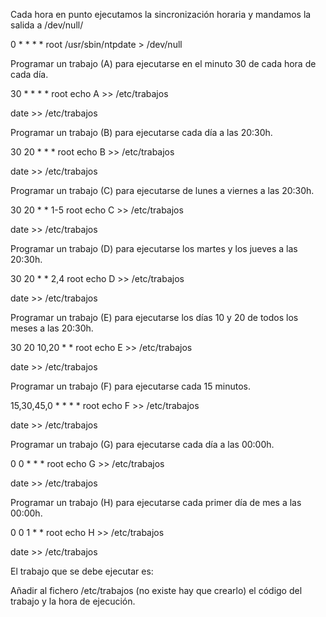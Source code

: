 Cada hora en punto ejecutamos la sincronización horaria y mandamos la salida a /dev/null/

0 * * * * root /usr/sbin/ntpdate > /dev/null 

Programar un trabajo (A) para ejecutarse en el minuto 30 de cada hora de cada día.

30 * * * * root echo A >>  /etc/trabajos 

date >>  /etc/trabajos  

Programar un trabajo (B) para ejecutarse cada día a las 20:30h.

30 20 * * * root echo B >>  /etc/trabajos 

date >>  /etc/trabajos  

Programar un trabajo (C) para ejecutarse de lunes a viernes a las 20:30h.

30 20 * * 1-5 root echo C >>  /etc/trabajos 

date >>  /etc/trabajos  

Programar un trabajo (D) para ejecutarse los martes y los jueves a las 20:30h.

30 20 * * 2,4 root echo D >>  /etc/trabajos  

date >>  /etc/trabajos  

Programar un trabajo (E) para ejecutarse los días 10 y 20 de todos los meses a las 20:30h.

30 20 10,20 * * root echo E >>  /etc/trabajos  

date >>  /etc/trabajos  

Programar un trabajo (F) para ejecutarse cada 15 minutos.

15,30,45,0 * * * * root echo F >>  /etc/trabajos  

date >>  /etc/trabajos 

Programar un trabajo (G) para ejecutarse cada día a las 00:00h.

0 0 * * * root echo G >>  /etc/trabajos  

date >>  /etc/trabajos  

Programar un trabajo (H) para ejecutarse cada primer día de mes a las 00:00h.

0 0 1 * * root echo H >>  /etc/trabajos  

date >>  /etc/trabajos  

El trabajo que se debe ejecutar es:

Añadir al fichero /etc/trabajos (no existe hay que crearlo) el código del trabajo y la hora de ejecución.
